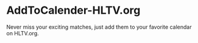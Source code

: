 # AddToCalender-HLTV.org
Never miss your exciting matches, just add them to your favorite calendar on HLTV.org.
